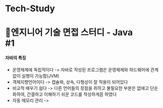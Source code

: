 # Tech-Study
📂엔지니어 기술 면접 스터디 - Java   
#1
==
#### 자바의 특징   
* 운영체제에 독립적이다 -> 자바로 작성된 프로그램은 운영체제와 하드웨어에 관계없이 실행이 가능함(JVM)   
* 객체지향언어이다 -> 캡슐화, 상속, 다형성이 잘 적용이 되어있다   
* 비교적 배우기 쉽다 -> 다른 언어들의 장점을 취하고 불필요한 부분은 없애고 단순화하여, 간결하고 이해하기 쉬운 코드를 작성하게끔 하였다   
* 자동 메모리 관리 -> 

    


